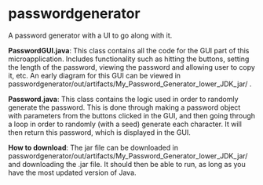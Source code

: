 # passwordgenerator
A password generator with a UI to go along with it.

**PasswordGUI.java**: This class contains all the code for the GUI part of this microapplication. Includes functionality such as hitting the buttons, setting the length of the password, viewing the password and allowing user to copy it, etc. An early diagram for this GUI can be viewed in passwordgenerator/out/artifacts/My_Password_Generator_lower_JDK_jar/ .

**Password.java**: This class contains the logic used in order to randomly generate the password. This is done through making a password object with parameters from the buttons clicked in the GUI, and then going through a loop in order to randomly (with a seed) generate each character. It will then return this password, which is displayed in the GUI.

**How to download**: The jar file can be downloaded in passwordgenerator/out/artifacts/My_Password_Generator_lower_JDK_jar/ and downloading the .jar file. It should then be able to run, as long as you have the most updated version of Java.
